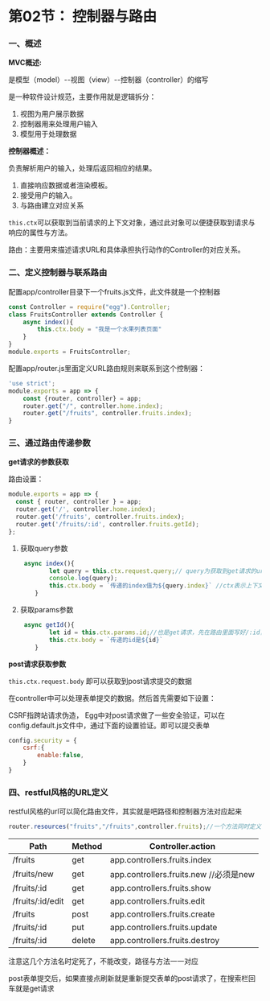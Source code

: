 # 第02节： 控制器与路由

### 一、概述

**MVC概述:** 

是模型（model）--视图（view）--控制器（controller）的缩写

是一种软件设计规范，主要作用就是逻辑拆分：

1. 视图为用户展示数据
2. 控制器用来处理用户输入
3. 模型用于处理数据

**控制器概述：**

负责解析用户的输入，处理后返回相应的结果。

1. 直接响应数据或者渲染模板。
2. 接受用户的输入。
3. 与路由建立对应关系

`this.ctx`可以获取到当前请求的上下文对象，通过此对象可以便捷获取到请求与响应的属性与方法。

路由：主要用来描述请求URL和具体承担执行动作的Controller的对应关系。

### 二、定义控制器与联系路由

配置app/controller目录下一个fruits.js文件，此文件就是一个控制器

```js
const Controller = require("egg").Controller;
class FruitsController extends Controller {
    async index(){
        this.ctx.body = "我是一个水果列表页面"
    }
}
module.exports = FruitsController;
```

配置app/router.js里面定义URL路由规则来联系到这个控制器：

```js
'use strict';
module.exports = app => {
    const {router, controller} = app;
    router.get("/", controller.home.index);
    router.get("/fruits", controller.fruits.index);
}
```

### 三、通过路由传递参数

**get请求的参数获取**

路由设置：

```js
module.exports = app => {
  const { router, controller } = app;
  router.get('/', controller.home.index);
  router.get('/fruits', controller.fruits.index);
  router.get('/fruits/:id', controller.fruits.getId);
};
```

1. 获取query参数

   ```js
    async index(){
           let query = this.ctx.request.query;// query为获取到get请求的url中？后面的参数，形如?in=100,就可以获得{in:"100"},就有且只有一个键值对
           console.log(query);
           this.ctx.body = `传递的index值为${query.index}` //ctx表示上下文对象，body表示响应内容
       }
   ```

2. 获取params参数

   ```js
    async getId(){
           let id = this.ctx.params.id;//也是get请求，先在路由里面写好/:id，即表示绑定了id属性在params中，在url中输入/123,就可以获取到这个123，表示id=123
           this.ctx.body = `传递的id是${id}`
       }
   ```

**post请求获取参数**

`this.ctx.request.body` 即可以获取到post请求提交的数据

在controller中可以处理表单提交的数据。然后首先需要如下设置：

CSRF指跨站请求伪造， Egg中对post请求做了一些安全验证，可以在config.default.js文件中，通过下面的设置验证。即可以提交表单

```js
config.security = {
    csrf:{
        enable:false,
    }
}
```

### 四、restful风格的URL定义

restful风格的url可以简化路由文件，其实就是吧路径和控制器方法对应起来

```js
router.resources("fruits","/fruits",controller.fruits);//一个方法同时定义增删改查。第一个参数为routerName，第二参数为path，第三个就是控制器
```

| Path             | Method | Controller.action                      |
| ---------------- | ------ | -------------------------------------- |
| /fruits          | get    | app.controllers.fruits.index           |
| /fruits/new      | get    | app.controllers.fruits.new //必须是new |
| /fruits/:id      | get    | app.controllers.fruits.show            |
| /fruits/:id/edit | get    | app.controllers.fruits.edit            |
| /fruits          | post   | app.controllers.fruits.create          |
| /fruits/:id      | put    | app.controllers.fruits.update          |
| /fruits/:id      | delete | app.controllers.fruits.destroy         |

注意这几个方法名时定死了，不能改变，路径与方法一一对应

post表单提交后，如果直接点刷新就是重新提交表单的post请求了，在搜索栏回车就是get请求
